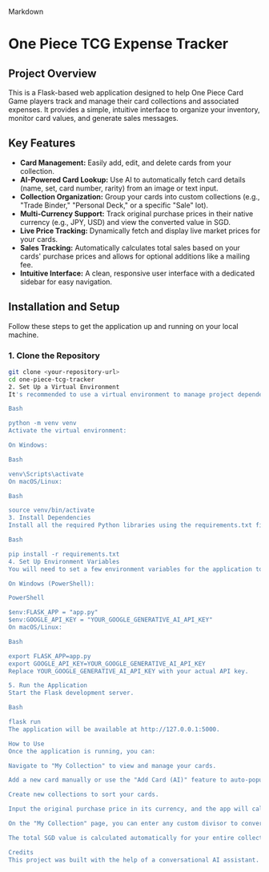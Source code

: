 Markdown

# One Piece TCG Expense Tracker

## Project Overview

This is a Flask-based web application designed to help One Piece Card Game players track and manage their card collections and associated expenses. It provides a simple, intuitive interface to organize your inventory, monitor card values, and generate sales messages.

## Key Features

* **Card Management:** Easily add, edit, and delete cards from your collection.
* **AI-Powered Card Lookup:** Use AI to automatically fetch card details (name, set, card number, rarity) from an image or text input.
* **Collection Organization:** Group your cards into custom collections (e.g., "Trade Binder," "Personal Deck," or a specific "Sale" lot).
* **Multi-Currency Support:** Track original purchase prices in their native currency (e.g., JPY, USD) and view the converted value in SGD.
* **Live Price Tracking:** Dynamically fetch and display live market prices for your cards.
* **Sales Tracking:** Automatically calculates total sales based on your cards' purchase prices and allows for optional additions like a mailing fee.
* **Intuitive Interface:** A clean, responsive user interface with a dedicated sidebar for easy navigation.

## Installation and Setup

Follow these steps to get the application up and running on your local machine.

### 1. Clone the Repository

```bash
git clone <your-repository-url>
cd one-piece-tcg-tracker
2. Set Up a Virtual Environment
It's recommended to use a virtual environment to manage project dependencies.

Bash

python -m venv venv
Activate the virtual environment:

On Windows:

Bash

venv\Scripts\activate
On macOS/Linux:

Bash

source venv/bin/activate
3. Install Dependencies
Install all the required Python libraries using the requirements.txt file.

Bash

pip install -r requirements.txt
4. Set Up Environment Variables
You will need to set a few environment variables for the application to run.

On Windows (PowerShell):

PowerShell

$env:FLASK_APP = "app.py"
$env:GOOGLE_API_KEY = "YOUR_GOOGLE_GENERATIVE_AI_API_KEY"
On macOS/Linux:

Bash

export FLASK_APP=app.py
export GOOGLE_API_KEY=YOUR_GOOGLE_GENERATIVE_AI_API_KEY
Replace YOUR_GOOGLE_GENERATIVE_AI_API_KEY with your actual API key.

5. Run the Application
Start the Flask development server.

Bash

flask run
The application will be available at http://127.0.0.1:5000.

How to Use
Once the application is running, you can:

Navigate to "My Collection" to view and manage your cards.

Add a new card manually or use the "Add Card (AI)" feature to auto-populate card details from an image.

Create new collections to sort your cards.

Input the original purchase price in its currency, and the app will calculate the equivalent SGD value.

On the "My Collection" page, you can enter any custom divisor to convert the total original price (e.g., in JPY) to your desired value in SGD. This allows for flexible currency conversion.

The total SGD value is calculated automatically for your entire collection, with an option to add a mailing fee.

Credits
This project was built with the help of a conversational AI assistant.

